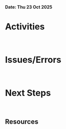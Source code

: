 **Date: Thu 23 Oct 2025**<br>
# Activities
<br>

# Issues/Errors
<br>

# Next Steps
<br>

## Resources
<br>
